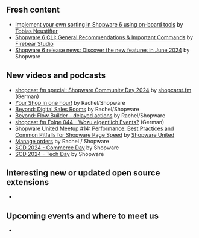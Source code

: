 ## Fresh content

* [Implement your own sorting in Shopware 6 using on-board tools](https://neustifter-design.translate.goog/eigene-sortierung-in-shopware-6-mit-bordmitteln/?_x_tr_sl=de&_x_tr_tl=en&_x_tr_hl=en&_x_tr_pto=wapp) by [Tobias Neustifter](https://neustifter.design)
* [Shopware 6 CLI: General Recommendations & Important Commands](https://firebearstudio.com/blog/shopware-cli-general-recommendations-important-commands.html) by [Firebear Studio](https://firebearstudio.com)
* [Shopware 6 release news: Discover the new features in June 2024](https://www.shopware.com/en/news/shopware-6-release-news-june-2024/) by Shopware

## New videos and podcasts

* [shopcast.fm special: Shopware Community Day 2024](https://www.youtube.com/watch?v=s_RpkgtuJGE) by [shopcarst.fm](https://www.youtube.com/@shopcastfm) (German)
* [Your Shop in one hour!](https://www.youtube.com/watch?v=5f-2nIoXTn8) by Rachel/Shopware
* [Beyond: Digital Sales Rooms](https://www.youtube.com/watch?v=E_UVg7XS0QI) by Rachel/Shopware
* [Beyond: Flow Builder - delayed actions](https://www.youtube.com/watch?v=YiQ9vtn6pbU) by Rachel/Shopware
* [shopcast.fm Folge 044 - Wozu eigentlich Events?](https://www.youtube.com/watch?v=Le4RtZyEe0M) (German)
* [Shopware United Meetup #14: Performance: Best Practices and Common Pitfalls for Shopware Page Speed](https://www.youtube.com/watch?v=hVFi3-5yVZg) by [Shopware United](https://www.youtube.com/@shopwareunited8647)
* [Manage orders](https://www.youtube.com/watch?v=DhmYdWGRdGw) by Rachel / Shopware
* [SCD 2024 - Commerce Day](https://www.youtube.com/playlist?list=PLIuVKoqh5xgJBV9UWF25kweNhlxyTdCFJ) by Shopware
* [SCD 2024 - Tech Day](https://www.youtube.com/playlist?list=PLIuVKoqh5xgI16vciL7SZa26pAKj794pp) by Shopware

## Interesting new or updated open source extensions

* []()

## Upcoming events and where to meet us

* []()

